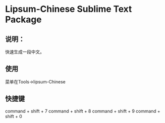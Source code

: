 # Lipsum-Chinese Sublime Text Package

## 说明：

快速生成一段中文。

## 使用

菜单在Tools->lipsum-Chinese

## 快捷键

command + shift + 7
command + shift + 8
command + shift + 9
command + shift + 0


